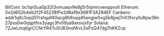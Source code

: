 BitCoin: bc1qn5ua0p32l3vmuaqv9e8jj5r5sjmrcvexqqvutl
Etherum: 0x2d652b4eb2f2F45238fFe2d8a19e3681F3A284EF
Cardano: addr1q8c5npj0l7rshgaf40qcg8h8sqq45engjw5vg5k8jjwj7n03fxryllu8pw36n27pss0w0qqptfnx3yagc3fv09ya9axsvjxfyr
Solana: 7ZJwLmq6grCCNrYR4Tu5U83mdWvL5sPzQ47dg7hKKZcp
